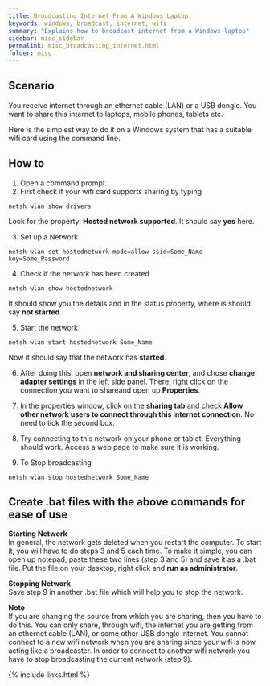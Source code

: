 ```yaml
---
title: Broadcasting Internet From A Windows Laptop
keywords: windows, broadcast, internet, wifi
summary: "Explains how to broadcast internet from a Windows laptop"
sidebar: misc_sidebar
permalink: misc_broadcasting_internet.html
folder: misc
---
```


## Scenario
You receive internet through an ethernet cable (LAN) or a USB dongle. You want to share this internet to laptops, mobile phones, tablets etc.

Here is the simplest way to do it on a Windows system that has a suitable wifi card using the command line.

## How to
1. Open a command prompt.
2. First check if your wifi card supports sharing by typing
```
netsh wlan show drivers
```
Look for the property: **Hosted network supported**.  It should say **yes** here.

3. Set up a Network
```
netsh wlan set hostednetwork mode=allow ssid=Some_Name key=Some_Password
```

4. Check if the network has been created
```
netsh wlan show hostednetwork
```
It should show you the details and in the status property, where is should say **not started**.

5. Start the network
```
netsh wlan start hostednetwork Some_Name
```
Now it should say that the network has **started**.

6. After doing this, open **network and sharing center**, and chose **change adapter settings** in the left side panel. There, right click on the connection you want to shareand open up **Properties**.

7. In the properties window, click on the **sharing tab** and check **Allow other network users to connect through this internet connection**. No need to tick the second box.

8. Try connecting to this network on your phone or tablet. Everything should work. Access a web page to make sure it is working.

9. To Stop broadcasting
```
netsh wlan stop hostednetwork Some_Name
```

## Create .bat files with the above commands for ease of use
**Starting Network**  
In general, the network gets deleted when you restart the computer. To start it, you will have to do steps 3 and 5 each time. To make it simple, you can open up notepad, paste these two lines (step 3 and 5) and save it as a .bat file. Put the file on your desktop, right click and **run as administrator**.

**Stopping Network**  
Save step 9 in another .bat file which will help you to stop the network.

**Note**  
If you are changing the source from which you are sharing, then you have to do this. You can only share, through wifi, the internet you are getting from an ethernet cable (LAN), or some other USB dongle internet. You cannot connect to a new wifi network when you are sharing since your wifi is now acting like a broadcaster. In order to connect to another wifi network you have to stop broadcasting the current network (step 9).

{% include links.html %}

